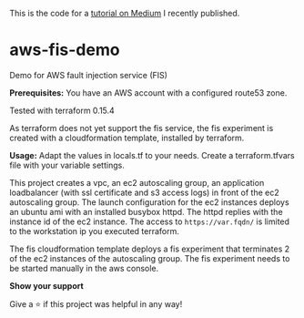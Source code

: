 This is the code for a [tutorial on Medium](https://medium.com/) I recently published.


# aws-fis-demo
Demo for AWS fault injection service (FIS)

**Prerequisites:**
You have an AWS account with a configured route53 zone.

Tested with terraform 0.15.4

As terraform does not yet support the fis service, the fis experiment
is created with a cloudformation template, installed by terraform.

**Usage:**
Adapt the values in locals.tf to your needs.
Create a terraform.tfvars file with your variable settings.

This project creates a vpc, an ec2 autoscaling group, an application loadbalancer
(with ssl certificate and s3 access logs) in front of the ec2 autoscaling group. The launch configuration for the 
ec2 instances deploys an ubuntu ami with an installed busybox httpd. The httpd replies
with the instance id of the ec2 instance. The access to
`https://var.fqdn/` is limited to the workstation ip you executed terraform.

The fis cloudformation template deploys a fis experiment that terminates 2 of the
ec2 instances of the autoscaling group. The fis experiment needs to be started manually
in the aws console.


**Show your support**

Give a ⭐ if this project was helpful in any way!
